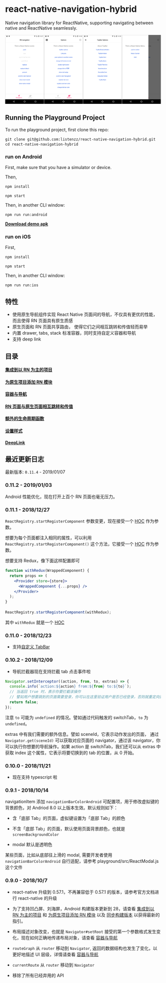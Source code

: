 # react-native-navigation-hybrid

Native navigation library for ReactNative, supporting navigating between native and ReactNative seamlessly.

![navigation-android](./screenshot/android.png)

## Running the Playground Project

To run the playground project, first clone this repo:

```shell
git clone git@github.com:listenzz/react-native-navigation-hybrid.git
cd react-native-navigation-hybrid
```

### run on Android

First, make sure that you have a simulator or device.

Then,

```shell
npm install
```

```shell
npm start
```

Then, in another CLI window:

```shell
npm run run:android
```

[**Download demo apk**](https://raw.githubusercontent.com/listenzz/react-native-navigation-hybrid/master/screenshot/app-release.apk)

### run on iOS

First,

```shell
npm install
```

```shell
npm start
```

Then, in another CLI window:

```shell
npm run run:ios
```

## 特性

<a name="migrate-react"></a>

- 使用原生导航组件实现 React Native 页面间的导航，不仅具有更优的性能，而且使得 RN 页面具有原生质感
- 原生页面和 RN 页面共享路由， 使得它们之间相互跳转和传值轻而易举
- 内置 drawer, tabs, stack 标准容器，同时支持自定义容器和导航
- 支持 deep link

## 目录

#### [集成到以 RN 为主的项目](./doc/integration-react.md)

#### [为原生项目添加 RN 模块](./doc/integration-native.md)

#### [容器与导航](./doc/navigation.md)

#### [RN 页面与原生页面相互跳转和传值](./doc/pass-and-return-value.md)

#### [额外的生命周期函数](./doc/lifecycle.md)

#### [设置样式](./doc/style.md)

#### [DeepLink](./doc/deeplink.md)

## 最近更新日志

最新版本: `0.11.4` - 2019/01/07

### 0.11.2 - 2019/01/03

Android 性能优化，现在打开上百个 RN 页面也毫无压力。

### 0.11.1 - 2018/12/27

`ReactRegistry.startRegisterComponent` 参数变更，现在接受一个 [HOC](https://reactjs.org/docs/higher-order-components.html) 作为参数。

想要为每个页面都注入相同的属性，可以利用 `ReactRegistry.startRegisterComponent()` 这个方法，它接受一个 [HOC](https://reactjs.org/docs/higher-order-components.html) 作为参数。

想要支持 Redux，像下面这样配置即可

```jsx
function withRedux(WrappedComponent) {
  return props => (
    <Provider store={store}>
      <WrappedComponent {...props} />
    </Provider>
  );
}

ReactRegistry.startRegisterComponent(withRedux);
```

其中 `withRedux` 就是一个 [HOC](https://reactjs.org/docs/higher-order-components.html)

### 0.11.0 - 2018/12/23

- 支持[自定义 TabBar](./doc/custom-tabbar.md)

### 0.10.2 - 2018/12/09

- 导航拦截器现在支持拦截 tab 点击事件啦

```js
Navigator.setInterceptor((action, from, to, extras) => {
  console.info(`action:${action} from:${from} to:${to}`);
  // 当返回 true 时，表示你要拦截该操作
  // 譬如用户想要跳到的页面需要登录，你可以在这里验证用户是否已经登录，否则就重定向到登录页面
  return false;
});
```

注意 `to` 可能为 `undefined` 的情况。譬如通过代码触发的 switchTab，`to` 为 `undefined`。

extras 中有我们需要的额外信息。譬如 sceneId，它表示动作发出的页面， 通过 `Navigator.get(sceneId)` 可以获取对应页面的 navigator，通过该 navigator，你可以执行你想要的导航操作。如果 action 是 switchTab，我们还可以从 extras 中获取 index 这个属性，它表示将要切换到的 tab 的位置，从 0 开始。

### 0.10.0 - 2018/11/21

- 现在支持 typescript 啦

### 0.9.1 - 2018/10/14

navigationItem 添加 `navigationBarColorAndroid` 可配置项，用于修改虚拟键的背景颜色，对 Andriod 8.0 以上版本生效。默认规则如下：

- 含「底部 Tab」的页面，虚拟键设置为「底部 Tab」的颜色

- 不含「底部 Tab」的页面，默认使用页面背景颜色，也就是 `screenBackgroundColor`

- modal 默认是透明色

某些页面，比如从底部往上滑的 modal, 需要开发者使用 `navigationBarColorAndroid` 自行适配，请参考 playground/src/ReactModal.js 这个文件

### 0.9.0 - 2018/10/7

- react-native 升级到 0.57.1，不再兼容低于 0.57.1 的版本，请参考官方文档进行 react-native 的升级

- 为了支持凹凸屏、刘海屏，Android 构建版本更新到 28，请查看 [集成到以 RN 为主的项目](./doc/integration-react.md) 和 [为原生项目添加 RN 模块](./doc/integration-native.md) 以及 [同步构建版本](./doc/sync-build-version.md) 以获得最新的指引。

- 布局描述对象改变，也就是 `Navigator#setRoot` 接受的第一个参数格式发生变化，现在如何正确地传递布局对象，请查看 [容器与导航](./doc/navigation.md)

- `routeGraph` 从 `router` 移动到 `Navigator`, 返回的数据结构也发生了变化，以更好地描述 UI 层级，详情请查看 [容器与导航](./doc/navigation.md)

- `currentRoute` 从 `router` 移动到 `Navigator`

- 移除了所有已经弃用的 API
